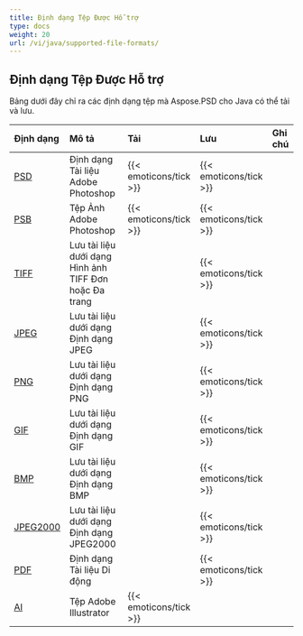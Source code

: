 ```yaml
---
title: Định dạng Tệp Được Hỗ trợ
type: docs
weight: 20
url: /vi/java/supported-file-formats/
---
```


## **Định dạng Tệp Được Hỗ trợ**
Bảng dưới đây chỉ ra các định dạng tệp mà Aspose.PSD cho Java có thể tải và lưu.

|**Định dạng**|**Mô tả**|**Tải**|**Lưu**|**Ghi chú**|
| :- | :- | :- | :- | :- |
|[PSD](https://wiki.fileformat.com/image/psd/)|Định dạng Tài liệu Adobe Photoshop|{{< emoticons/tick >}}|{{< emoticons/tick >}}| |
|[PSB](https://wiki.fileformat.com/image/psb/)|Tệp Ảnh Adobe Photoshop|{{< emoticons/tick >}}|{{< emoticons/tick >}}| |
|[TIFF](https://wiki.fileformat.com/image/tiff)|Lưu tài liệu dưới dạng Hình ảnh TIFF Đơn hoặc Đa trang| |{{< emoticons/tick >}}| |
|[JPEG](https://wiki.fileformat.com/image/jpeg/)|Lưu tài liệu dưới dạng Định dạng JPEG| |{{< emoticons/tick >}}| |
|[PNG](https://wiki.fileformat.com/image/png/)|Lưu tài liệu dưới dạng Định dạng PNG| |{{< emoticons/tick >}}| |
|[GIF](https://wiki.fileformat.com/image/gif/)|Lưu tài liệu dưới dạng Định dạng GIF| |{{< emoticons/tick >}}| |
|[BMP](https://wiki.fileformat.com/image/bmp/)|Lưu tài liệu dưới dạng Định dạng BMP| |{{< emoticons/tick >}}| |
|[JPEG2000](https://wiki.fileformat.com/image/jp2/)|Lưu tài liệu dưới dạng Định dạng JPEG2000| |{{< emoticons/tick >}}| |
|[PDF](https://wiki.fileformat.com/view/pdf/)|Định dạng Tài liệu Di động| |{{< emoticons/tick >}}| |
|[AI](/psd/vi/java/ai-adobe-illustrator-format/)|Tệp Adobe Illustrator|{{< emoticons/tick >}}| | |
